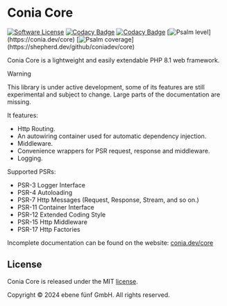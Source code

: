 Conia Core
==========

[![Software License](https://img.shields.io/badge/license-MIT-brightgreen.svg)](LICENSE.md)
[![Codacy Badge](https://app.codacy.com/project/badge/Grade/062d5c9d41454d08b240b63bcf35bfc1)](https://app.codacy.com/gh/coniadev/core/dashboard?utm_source=gh&utm_medium=referral&utm_content=&utm_campaign=Badge_grade)
[![Codacy Badge](https://app.codacy.com/project/badge/Coverage/062d5c9d41454d08b240b63bcf35bfc1)](https://app.codacy.com/gh/coniadev/core/dashboard?utm_source=gh&utm_medium=referral&utm_content=&utm_campaign=Badge_coverage)
[![Psalm level](https://shepherd.dev/github/coniadev/core/level.svg?)](https://conia.dev/core)
[![Psalm coverage](https://shepherd.dev/github/coniadev/core/coverage.svg?)](https://shepherd.dev/github/coniadev/core)


Conia Core is a lightweight and easily extendable PHP 8.1 web framework.

> [!WARNING]
> This library is under active development, some of its features are still
> experimental and subject to change. Large parts of the documentation are
> missing. 

It features:

* Http Routing.
* An autowiring container used for automatic dependency injection.
* Middleware.
* Convenience wrappers for PSR request, response and middleware.
* Logging.

Supported PSRs:

* PSR-3 Logger Interface
* PSR-4 Autoloading
* PSR-7 Http Messages (Request, Response, Stream, and so on.)
* PSR-11 Container Interface
* PSR-12 Extended Coding Style
* PSR-15 Http Middleware
* PSR-17 Http Factories

Incomplete documentation can be found on the website: [conia.dev/core](https://conia.dev/core/)

## License

Conia Core is released under the MIT [license](LICENSE.md).

Copyright © 2024 ebene fünf GmbH. All rights reserved.

